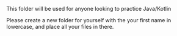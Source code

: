 This folder will be used for anyone looking to practice Java/Kotlin

Please create a new folder for yourself with the your first name in lowercase, and place all your files in there.